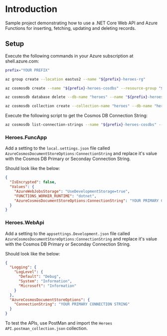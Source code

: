 # Introduction

Sample project demonstrating how to use a .NET Core Web API and Azure Functions for inserting, fetching, updating and deleting records.

## Setup

Execute the following commands in your Azure subscription at shell.azure.com:

```bash
prefix="YOUR PREFIX"

az group create --location eastus2 --name "${prefix}-heroes-rg"

az cosmosdb create --name "${prefix}-heroes-cosdbs" --resource-group "${prefix}-heroes-rg"

az cosmosdb database delete --db-name "heroes" --name "${prefix}-heroes-cosdbs" --resource-group-name "${prefix}-heroes-rg" --throughput 400

az cosmosdb collection create --collection-name "heroes" --db-name "heroes" --name "${prefix}-heroes-cosdbs" --resource-group-name "${prefix}-heroes-rg" --partition-key-path "/hero_id"
```

Execute the following script to get the Cosmos DB Connection String:

```bash
az cosmosdb list-connection-strings --name "${prefix}-heroes-cosdbs" --resource-group "${prefix}-heroes-rg"
```

### Heroes.FuncApp

Add a setting to the `local.settings.json` file called `AzureCosmosDocumentStoreOptions:ConnectionString` and replace it's value with the Cosmos DB Primary or Seconday Connection String.

Should look like the below:

```json
{
  "IsEncrypted": false,
  "Values": {
    "AzureWebJobsStorage": "UseDevelopmentStorage=true",
    "FUNCTIONS_WORKER_RUNTIME": "dotnet",
    "AzureCosmosDocumentStoreOptions:ConnectionString": "YOUR PRIMARY CONNECTION STRING"
  }
}
```

### Heroes.WebApi

Add a setting to the `appsettings.Development.json` file called `AzureCosmosDocumentStoreOptions:ConnectionString` and replace it's value with the Cosmos DB Primary or Seconday Connection String.

Should look like the below:

```json
{
  "Logging": {
    "LogLevel": {
      "Default": "Debug",
      "System": "Information",
      "Microsoft": "Information"
    }
  },
  "AzureCosmosDocumentStoreOptions": {
    "ConnectionString": "YOUR PRIMARY CONNECTION STRING"
  }
}
```

To test the APIs, use PostMan and import the `Heroes API.postman_collection.json` collection.
